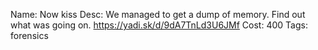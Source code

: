 Name: Now kiss
Desc: We managed to get a dump of memory. Find out what was going on.
https://yadi.sk/d/9dA7TnLd3U6JMf
Cost: 400
Tags: forensics